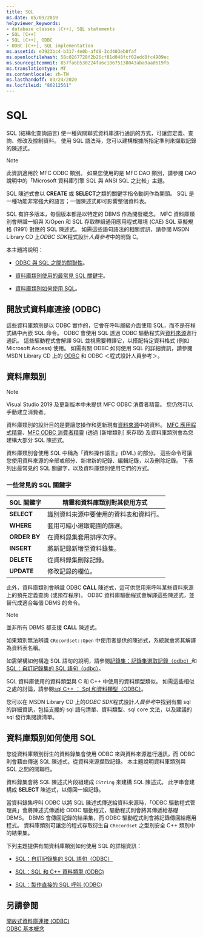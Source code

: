 ```yaml
---
title: SQL
ms.date: 05/09/2019
helpviewer_keywords:
- database classes [C++], SQL statements
- SQL [C++]
- SQL [C++], ODBC
- ODBC [C++], SQL implementation
ms.assetid: e3923bc4-b317-4e0b-afd8-3cd403eb0faf
ms.openlocfilehash: 58c0267728f2b26cf81d048fcf02edd8fc4909ec
ms.sourcegitcommit: 857fa6b530224fa6c18675138043aba9aa0619fb
ms.translationtype: MT
ms.contentlocale: zh-TW
ms.lasthandoff: 03/24/2020
ms.locfileid: "80212561"
---
```

# <a name="sql"></a>SQL

SQL (結構化查詢語言) 使一種與關聯式資料庫進行通訊的方式，可讓您定義、查詢、修改及控制資料。 使用 SQL 語法時，您可以建構根據所指定準則來擷取記錄的陳述式。

> [!NOTE]
>  此資訊適用於 MFC ODBC 類別。 如果您使用的是 MFC DAO 類別，請參閱 DAO　說明中的「Microsoft 資料庫引擎 SQL 與 ANSI SQL 之比較」主題。

SQL 陳述式會以 **CREATE** 或 **SELECT**之類的關鍵字指令動詞作為開頭。 SQL 是一種功能非常強大的語言；一個陳述式即可影響整個資料表。

SQL 有許多版本，每個版本都是以特定的 DBMS 作為開發概念。 MFC 資料庫類別會辨識一組與 X/Open 和 SQL 存取群組通用應用程式環境 (CAE) SQL 草擬規格 (1991) 對應的 SQL 陳述式。 如需這些語句語法的相關資訊，請參閱 MSDN Library CD 上*ODBC SDK*程式設計*人員參考*中的附錄 C。

本主題將說明：

- [ODBC 與 SQL 之間的關聯性](#_core_open_database_connectivity_.28.odbc.29)。

- [資料庫類別使用的最常見 SQL 關鍵字](#_core_the_database_classes)。

- [資料庫類別如何使用 SQL](#_core_how_the_database_classes_use_sql)。

##  <a name="open-database-connectivity-odbc"></a><a name="_core_open_database_connectivity_.28.odbc.29"></a> 開放式資料庫連接 (ODBC)

這些資料庫類別是以 ODBC 實作的，它會在呼叫層級介面使用 SQL，而不是在程式碼中內嵌 SQL 命令。 ODBC 會使用 SQL 透過 ODBC 驅動程式與[資料來源](../../data/odbc/data-source-odbc.md)進行通訊。 這些驅動程式會解譯 SQL 並視需要轉譯它，以搭配特定資料格式 (例如 Microsoft Access) 使用。 如需有關 ODBC 如何使用 SQL 的詳細資訊，請參閱 MSDN Library CD 上的 [ODBC](../../data/odbc/odbc-basics.md) 和 ODBC ＜程式設計人員參考＞。

##  <a name="database-classes"></a><a name="_core_the_database_classes"></a> 資料庫類別

> [!NOTE]
> Visual Studio 2019 及更新版本中未提供 MFC ODBC 消費者精靈。 您仍然可以手動建立消費者。

資料庫類別的設計目的是要讓您操作和更新現有[資料來源](../../data/odbc/data-source-odbc.md)中的資料。 [MFC 應用程式精靈](../../mfc/reference/database-support-mfc-application-wizard.md)、[MFC ODBC 消費者精靈](../../mfc/reference/adding-an-mfc-odbc-consumer.md) (透過 [新增類別] 來存取) 及資料庫類別會為您建構大部分 SQL 陳述式。

資料庫類別會使用 SQL 中稱為「資料操作語言」(DML) 的部分。 這些命令可讓您使用資料來源的全部或部分、新增新的記錄、編輯記錄，以及刪除記錄。 下表列出最常見的 SQL 關鍵字，以及資料庫類別使用它們的方式。

### <a name="some-common-sql-keywords"></a>一些常見的 SQL 關鍵字

|SQL 關鍵字|精靈和資料庫類別對其使用方式|
|-----------------|---------------------------------------------|
|**SELECT**|識別資料來源中要使用的資料表和資料行。|
|**WHERE**|套用可縮小選取範圍的篩選。|
|**ORDER BY**|在資料錄集套用排序次序。|
|**INSERT**|將新記錄新增至資料錄集。|
|**DELETE**|從資料錄集刪除記錄。|
|**UPDATE**|修改記錄的欄位。|

此外，資料庫類別會辨識 ODBC **CALL** 陳述式，這可供您用來呼叫某些資料來源上的預先定義查詢 (或預存程序)。 ODBC 資料庫驅動程式會解譯這些陳述式，並替代成適合每個 DBMS 的命令。

> [!NOTE]
>  並非所有 DBMS 都支援 **CALL** 陳述式。

如果類別無法辨識 `CRecordset::Open` 中使用者提供的陳述式，系統就會將其解譯為資料表名稱。

如需架構如何構造 SQL 語句的說明，請參閱[記錄集：記錄集選取記錄（odbc）](../../data/odbc/recordset-how-recordsets-select-records-odbc.md)和[SQL：自訂記錄集的 SQL 語句（odbc）](../../data/odbc/sql-customizing-your-recordsets-sql-statement-odbc.md)。

SQL 資料庫使用的資料類型與 C 和 C++ 中使用的資料類型類似。 如需這些相似之處的討論，請參閱[sql C++ ： Sql 和資料類型（ODBC）](../../data/odbc/sql-sql-and-cpp-data-types-odbc.md)。

您可以在 MSDN Library CD 上的*ODBC SDK*程式設計*人員參考*中找到有關 sql 的詳細資訊，包括支援的 sql 語句清單、資料類型、sql core 文法，以及建議的 sql 發行集閱讀清單。

##  <a name="how-the-database-classes-use-sql"></a><a name="_core_how_the_database_classes_use_sql"></a> 資料庫類別如何使用 SQL

您從資料庫類別衍生的資料錄集會使用 ODBC 來與資料來源進行通訊，而 ODBC 則會藉由傳送 SQL 陳述式，從資料來源擷取記錄。 本主題說明資料庫類別與 SQL 之間的關聯性。

資料錄集會將 SQL 陳述式片段組建成 `CString` 來建構 SQL 陳述式。 此字串會建構成 **SELECT** 陳述式，以傳回一組記錄。

當資料錄集呼叫 ODBC 以將 SQL 陳述式傳送給資料來源時，「ODBC 驅動程式管理員」會將陳述式傳遞給 ODBC 驅動程式，驅動程式則會將其傳遞給基礎 DBMS。 DBMS 會傳回記錄的結果集，而 ODBC 驅動程式則會將記錄傳回給應用程式。 資料庫類別可讓您的程式存取衍生自 `CRecordset` 之型別安全 C++ 類別中的結果集。

下列主題提供有關資料庫類別如何使用 SQL 的詳細資訊：

- [SQL：自訂記錄集的 SQL 語句（ODBC）](../../data/odbc/sql-customizing-your-recordsets-sql-statement-odbc.md)

- [SQL：SQL 和 C++ 資料類型 (ODBC)](../../data/odbc/sql-sql-and-cpp-data-types-odbc.md)

- [SQL：製作直接的 SQL 呼叫 (ODBC)](../../data/odbc/sql-making-direct-sql-calls-odbc.md)

## <a name="see-also"></a>另請參閱

[開放式資料庫連接 (ODBC)](../../data/odbc/open-database-connectivity-odbc.md)<br/>
[ODBC 基本概念](../../data/odbc/odbc-basics.md)
